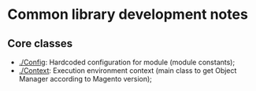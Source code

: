 # Common library development notes

## Core classes

* [./Config](../../src/Config.php): Hardcoded configuration for module (module constants);
* [./Context](../../src/Context.php): Execution environment context (main class to get Object Manager 
according to Magento version);
